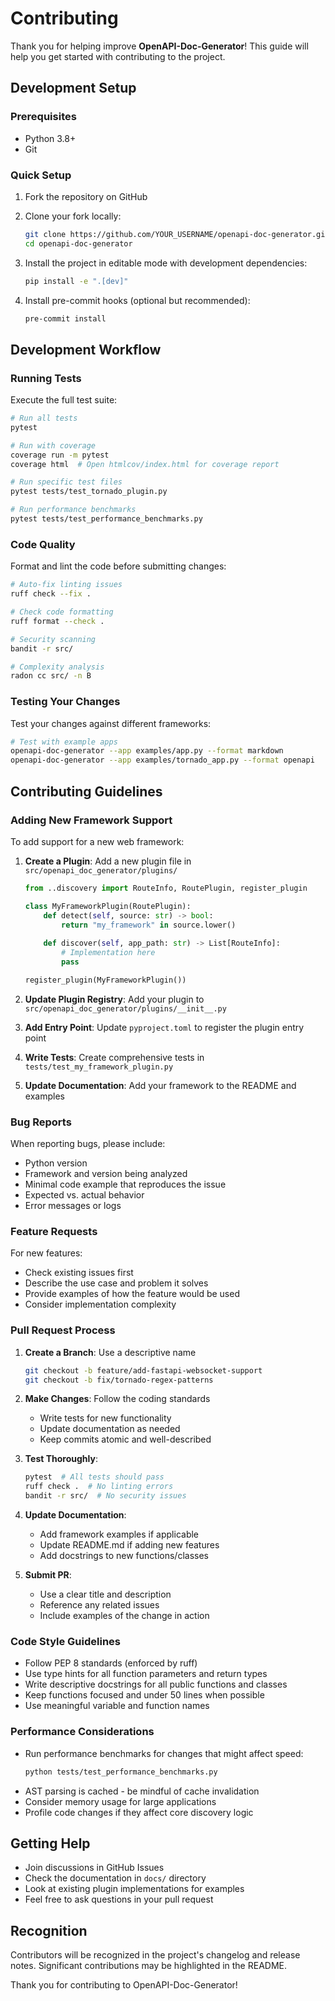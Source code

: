 # Contributing

Thank you for helping improve **OpenAPI-Doc-Generator**! This guide will help you get started with contributing to the project.

## Development Setup

### Prerequisites
- Python 3.8+
- Git

### Quick Setup
1. Fork the repository on GitHub
2. Clone your fork locally:
   ```bash
   git clone https://github.com/YOUR_USERNAME/openapi-doc-generator.git
   cd openapi-doc-generator
   ```

3. Install the project in editable mode with development dependencies:
   ```bash
   pip install -e ".[dev]"
   ```

4. Install pre-commit hooks (optional but recommended):
   ```bash
   pre-commit install
   ```

## Development Workflow

### Running Tests
Execute the full test suite:
```bash
# Run all tests
pytest

# Run with coverage
coverage run -m pytest
coverage html  # Open htmlcov/index.html for coverage report

# Run specific test files
pytest tests/test_tornado_plugin.py

# Run performance benchmarks
pytest tests/test_performance_benchmarks.py
```

### Code Quality
Format and lint the code before submitting changes:
```bash
# Auto-fix linting issues
ruff check --fix .

# Check code formatting
ruff format --check .

# Security scanning
bandit -r src/

# Complexity analysis
radon cc src/ -n B
```

### Testing Your Changes
Test your changes against different frameworks:
```bash
# Test with example apps
openapi-doc-generator --app examples/app.py --format markdown
openapi-doc-generator --app examples/tornado_app.py --format openapi
```

## Contributing Guidelines

### Adding New Framework Support
To add support for a new web framework:

1. **Create a Plugin**: Add a new plugin file in `src/openapi_doc_generator/plugins/`
   ```python
   from ..discovery import RouteInfo, RoutePlugin, register_plugin
   
   class MyFrameworkPlugin(RoutePlugin):
       def detect(self, source: str) -> bool:
           return "my_framework" in source.lower()
       
       def discover(self, app_path: str) -> List[RouteInfo]:
           # Implementation here
           pass
   
   register_plugin(MyFrameworkPlugin())
   ```

2. **Update Plugin Registry**: Add your plugin to `src/openapi_doc_generator/plugins/__init__.py`

3. **Add Entry Point**: Update `pyproject.toml` to register the plugin entry point

4. **Write Tests**: Create comprehensive tests in `tests/test_my_framework_plugin.py`

5. **Update Documentation**: Add your framework to the README and examples

### Bug Reports
When reporting bugs, please include:
- Python version
- Framework and version being analyzed
- Minimal code example that reproduces the issue
- Expected vs. actual behavior
- Error messages or logs

### Feature Requests
For new features:
- Check existing issues first
- Describe the use case and problem it solves
- Provide examples of how the feature would be used
- Consider implementation complexity

### Pull Request Process
1. **Create a Branch**: Use a descriptive name
   ```bash
   git checkout -b feature/add-fastapi-websocket-support
   git checkout -b fix/tornado-regex-patterns
   ```

2. **Make Changes**: Follow the coding standards
   - Write tests for new functionality
   - Update documentation as needed
   - Keep commits atomic and well-described

3. **Test Thoroughly**:
   ```bash
   pytest  # All tests should pass
   ruff check .  # No linting errors
   bandit -r src/  # No security issues
   ```

4. **Update Documentation**: 
   - Add framework examples if applicable
   - Update README.md if adding new features
   - Add docstrings to new functions/classes

5. **Submit PR**: 
   - Use a clear title and description
   - Reference any related issues
   - Include examples of the change in action

### Code Style Guidelines
- Follow PEP 8 standards (enforced by ruff)
- Use type hints for all function parameters and return types
- Write descriptive docstrings for all public functions and classes
- Keep functions focused and under 50 lines when possible
- Use meaningful variable and function names

### Performance Considerations
- Run performance benchmarks for changes that might affect speed:
  ```bash
  python tests/test_performance_benchmarks.py
  ```
- AST parsing is cached - be mindful of cache invalidation
- Consider memory usage for large applications
- Profile code changes if they affect core discovery logic

## Getting Help
- Join discussions in GitHub Issues
- Check the documentation in `docs/` directory
- Look at existing plugin implementations for examples
- Feel free to ask questions in your pull request

## Recognition
Contributors will be recognized in the project's changelog and release notes. Significant contributions may be highlighted in the README.

Thank you for contributing to OpenAPI-Doc-Generator!
